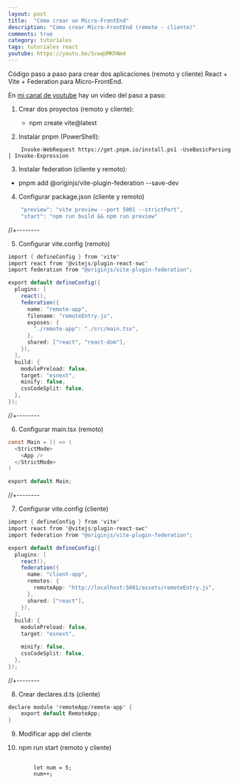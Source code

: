 ```yaml
---
layout: post
title:  "Cómo crear un Micro-FrontEnd"
description: "Cómo crear Micro-FrontEnd (remote - cliente)"
comments: true
category: tutoriales
tags: tutoriales react
youtube: https://youtu.be/ScwqUMKhNm4
---
```

Código paso a paso para crear dos aplicaciones (remoto y cliente) React + Vite + Federation para Micro-FrontEnd.

En <a target="_blank" href="{{ page.youtube }}">mi canal de youtube</a> hay un video del paso a paso:
 
1. Crear dos proyectos (remoto y cliente):
   - npm create vite@latest

2. Instalar pnpm (PowerShell):

```
    Invoke-WebRequest https://get.pnpm.io/install.ps1 -UseBasicParsing | Invoke-Expression
```

3. Instalar federation (cliente y remoto):
  - pnpm add @originjs/vite-plugin-federation --save-dev

4. Configurar package.json (cliente y remoto)
   
```csharp
    "preview": "vite preview --port 5001 --strictPort",
    "start": "npm run build && npm run preview"
```
//+--------   

5. Configurar vite.config (remoto)

```csharp
import { defineConfig } from 'vite'
import react from '@vitejs/plugin-react-swc'
import federation from "@originjs/vite-plugin-federation";

export default defineConfig({
  plugins: [
    react(),
    federation({
      name: "remote-app",
      filename: "remoteEntry.js",
      exposes: {
        "./remote-app": "./src/main.tsx",
      },
      shared: ["react", "react-dom"],
    }),
  ],
  build: {
    modulePreload: false,
    target: "esnext",
    minify: false,
    cssCodeSplit: false,
  },
});
```
//+--------  

6. Configurar main.tsx (remoto)

```csharp
const Main = () => (
  <StrictMode>
    <App />
  </StrictMode>
)

export default Main;
```
//+--------  


7. Configurar vite.config (cliente)
```csharp
import { defineConfig } from 'vite'
import react from '@vitejs/plugin-react-swc'
import federation from "@originjs/vite-plugin-federation";

export default defineConfig({
  plugins: [
    react(),
    federation({
      name: "client-app",
      remotes: {
        remoteApp: "http://localhost:5001/assets/remoteEntry.js",
      },
      shared: ["react"],
    }),
  ],
  build: {
    modulePreload: false,
    target: "esnext",

    minify: false,
    cssCodeSplit: false,
  },
});
```
//+--------  

8. Crear declares.d.ts (cliente)
```csharp
declare module 'remoteApp/remote-app' {
    export default RemoteApp;
}
```   

9. Modificar app del cliente
   
10. npm run start (remoto y cliente)

<pre>
    <code>
        let num = 5;
        num++;
    </code>
</pre>


